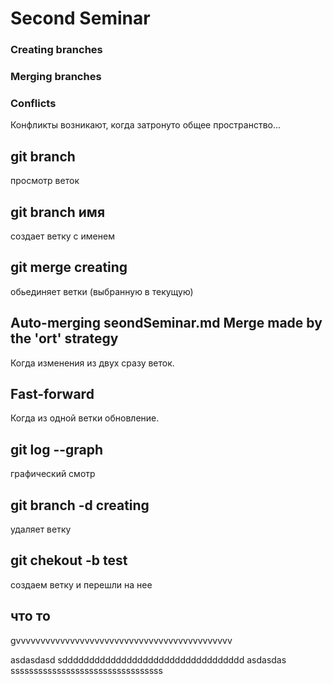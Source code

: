 # Second Seminar
### Creating branches
### Merging branches
### Conflicts
Конфликты возникают, когда затронуто общее пространство...


## git branch
просмотр веток
## git branch имя
создает ветку с именем
## git merge creating
обьединяет ветки (выбранную в текущую)
## Auto-merging seondSeminar.md Merge made by the 'ort' strategy
Когда изменения из двух сразу веток. 
## Fast-forward
Когда из одной ветки обновление.
## git log --graph
графический смотр
## git branch -d creating
удаляет ветку
## git chekout -b test
создаем ветку и перешли на нее


## что то

gvvvvvvvvvvvvvvvvvvvvvvvvvvvvvvvvvvvvvvvvvvvv

asdasdasd
sdddddddddddddddddddddddddddddddddd
asdasdas sssssssssssssssssssssssssssssssss